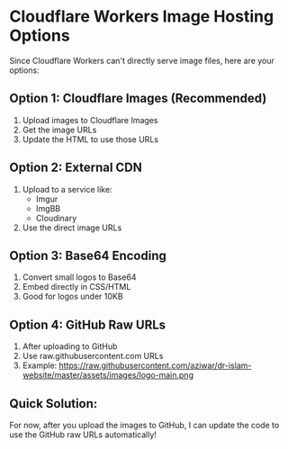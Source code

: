 # Cloudflare Workers Image Hosting Options

Since Cloudflare Workers can't directly serve image files, here are your options:

## Option 1: Cloudflare Images (Recommended)
1. Upload images to Cloudflare Images
2. Get the image URLs
3. Update the HTML to use those URLs

## Option 2: External CDN
1. Upload to a service like:
   - Imgur
   - ImgBB  
   - Cloudinary
2. Use the direct image URLs

## Option 3: Base64 Encoding
1. Convert small logos to Base64
2. Embed directly in CSS/HTML
3. Good for logos under 10KB

## Option 4: GitHub Raw URLs
1. After uploading to GitHub
2. Use raw.githubusercontent.com URLs
3. Example: https://raw.githubusercontent.com/aziwar/dr-islam-website/master/assets/images/logo-main.png

## Quick Solution:
For now, after you upload the images to GitHub, I can update the code to use the GitHub raw URLs automatically!